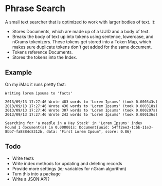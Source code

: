# Phrase Search

A small text searcher that is optimized to work with larger bodies of text.
It:

* Stores Documents, which are  made up of a UUID and a body of text.
* Breaks the body of text up into tokens using sentence, lowercase, and
  nGrams tokenizers. These tokens get stored into a Token Map, which
  makes sure duplicate tokens don't get added for the same document.
* Tokens reference Documents.
* Stores the tokens into the Index.

## Example

On my iMac it runs pretty fast:

```
Writing lorem ipsums to 'facts'

2013/09/13 17:27:46 Wrote 483 words to 'Lorem Ipsums' (took 0.000343s)
2013/09/13 17:27:46 Wrote 430 words to 'Lorem Ipsums' (took 0.000318s)
2013/09/13 17:27:46 Wrote 307 words to 'Lorem Ipsums' (took 0.000207s)
2013/09/13 17:27:46 Wrote 243 words to 'Lorem Ipsums' (took 0.000136s)

Searching for 'a needle in a Hay Stack' in 'Lorem Ipsums' index
Found 1 document(s) in 0.000001s: Document{uuid: 54ff2ee3-1cbb-11e3-8bb7-fa8884c8312b, data: "First Lorem Ipsum", score: 0.86}
```

## Todo
* Write tests
* Write index methods for updating and deleting records
* Provide more settings (ie; variables for nGram algorithm)
* Turn this into a package
* Write a JSON API?
